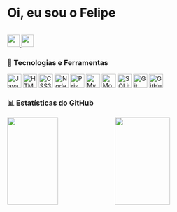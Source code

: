 <div style="display: flex; align-items: center; justify-content: space-between;">
  <h1 style="display: flex; align-items: center; gap: 10px;">
    Oi, eu sou o Felipe
  </h1>
</div>

<p align="left">
  <a href="https://github.com/Porsi4" target="_blank">
    <img src="https://img.shields.io/badge/GitHub-100000?logo=github&logoColor=white" height="28">
  </a> 
  <a href="https://www.instagram.com/felps1891" target="_blank">
    <img src="https://img.shields.io/badge/Instagram-E4405F?style=for-the-badge&logo=instagram&logoColor=white" height="28">
  </a>
</p>

### 🧠 Tecnologias e Ferramentas

<div style="display: flex; flex-wrap: wrap; gap: 4px; justify-content: left;">
  <img src="https://cdn.jsdelivr.net/gh/devicons/devicon/icons/javascript/javascript-original.svg" height="32" alt="JavaScript">
  <img src="https://cdn.jsdelivr.net/gh/devicons/devicon/icons/html5/html5-original.svg" height="32" alt="HTML5">
  <img src="https://cdn.jsdelivr.net/gh/devicons/devicon/icons/css3/css3-original.svg" height="32" alt="CSS3">
  <img src="https://cdn.jsdelivr.net/gh/devicons/devicon/icons/nodejs/nodejs-original.svg" height="32" alt="Node.js">
  <img src="https://cdn.jsdelivr.net/gh/devicons/devicon/icons/prisma/prisma-original.svg" height="32" alt="Prisma">
  <img src="https://cdn.jsdelivr.net/gh/devicons/devicon/icons/mysql/mysql-original.svg" height="32" alt="MySQL">
  <img src="https://cdn.jsdelivr.net/gh/devicons/devicon/icons/mongodb/mongodb-original.svg" height="32" alt="MongoDB">
  <img src="https://cdn.jsdelivr.net/gh/devicons/devicon/icons/sqlite/sqlite-original.svg" height="32" alt="SQLite">
  <img src="https://cdn.jsdelivr.net/gh/devicons/devicon/icons/git/git-original.svg" height="32" alt="Git">
  <img src="https://cdn.jsdelivr.net/gh/devicons/devicon/icons/github/github-original.svg" height="32" alt="GitHub">
</div>


### 📊 Estatísticas do GitHub

<div align="left" background-color =  "black">
  <img width="48%" height="200px" src="https://github-readme-stats.vercel.app/api?username=Porsi4&show_icons=true&theme=chartreuse-dark&hide_border=true" />
  <img width="50%" height="200px"  src="https://github-readme-stats.vercel.app/api/top-langs?username=Porsi4&theme=chartreuse-dark&cache_seconds=1800&border_radius=4&hide_title=false&layout=compact&langs_count=5&card_width=350&hide_progress=false&hide_border=true" />
</div>

